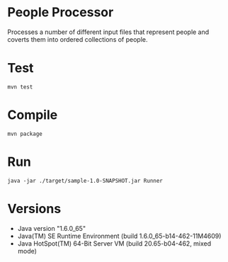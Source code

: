 # People Processor
Processes a number of different input files that represent people and coverts them into ordered collections of people.

# Test
```
mvn test
```

# Compile
```
mvn package
```

# Run
```
java -jar ./target/sample-1.0-SNAPSHOT.jar Runner
```

# Versions
* Java version "1.6.0_65"
* Java(TM) SE Runtime Environment (build 1.6.0_65-b14-462-11M4609)
* Java HotSpot(TM) 64-Bit Server VM (build 20.65-b04-462, mixed mode)
